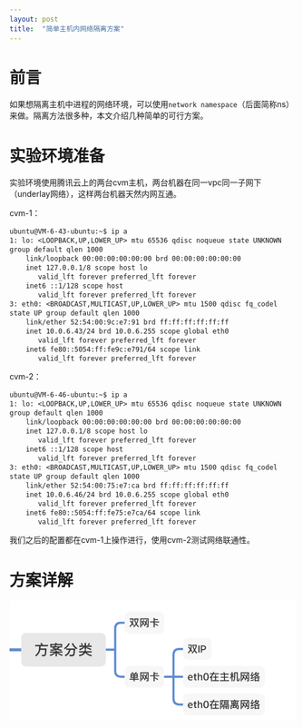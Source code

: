 ```yaml
---
layout: post
title:  "简单主机内网络隔离方案"
---
```


# 前言

如果想隔离主机中进程的网络环境，可以使用`network namespace`（后面简称ns）来做。隔离方法很多种，本文介绍几种简单的可行方案。

# 实验环境准备

实验环境使用腾讯云上的两台cvm主机，两台机器在同一vpc同一子网下（underlay网络），这样两台机器天然内网互通。

cvm-1：

```
ubuntu@VM-6-43-ubuntu:~$ ip a
1: lo: <LOOPBACK,UP,LOWER_UP> mtu 65536 qdisc noqueue state UNKNOWN group default qlen 1000
    link/loopback 00:00:00:00:00:00 brd 00:00:00:00:00:00
    inet 127.0.0.1/8 scope host lo
       valid_lft forever preferred_lft forever
    inet6 ::1/128 scope host
       valid_lft forever preferred_lft forever
3: eth0: <BROADCAST,MULTICAST,UP,LOWER_UP> mtu 1500 qdisc fq_codel state UP group default qlen 1000
    link/ether 52:54:00:9c:e7:91 brd ff:ff:ff:ff:ff:ff
    inet 10.0.6.43/24 brd 10.0.6.255 scope global eth0
       valid_lft forever preferred_lft forever
    inet6 fe80::5054:ff:fe9c:e791/64 scope link
       valid_lft forever preferred_lft forever
```

cvm-2：

```
ubuntu@VM-6-46-ubuntu:~$ ip a
1: lo: <LOOPBACK,UP,LOWER_UP> mtu 65536 qdisc noqueue state UNKNOWN group default qlen 1000
    link/loopback 00:00:00:00:00:00 brd 00:00:00:00:00:00
    inet 127.0.0.1/8 scope host lo
       valid_lft forever preferred_lft forever
    inet6 ::1/128 scope host
       valid_lft forever preferred_lft forever
3: eth0: <BROADCAST,MULTICAST,UP,LOWER_UP> mtu 1500 qdisc fq_codel state UP group default qlen 1000
    link/ether 52:54:00:75:e7:ca brd ff:ff:ff:ff:ff:ff
    inet 10.0.6.46/24 brd 10.0.6.255 scope global eth0
       valid_lft forever preferred_lft forever
    inet6 fe80::5054:ff:fe75:e7ca/64 scope link
       valid_lft forever preferred_lft forever
```

我们之后的配置都在cvm-1上操作进行，使用cvm-2测试网络联通性。

# 方案详解

![方案概览](https://raw.githubusercontent.com/ligang1109/ligang1109.github.io/master/images/2021-03-05/fafl.png)







